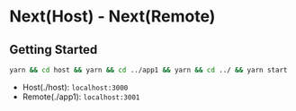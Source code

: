 # Next(Host) - Next(Remote)

## Getting Started

```bash
yarn && cd host && yarn && cd ../app1 && yarn && cd ../ && yarn start
```

- Host(./host): `localhost:3000`
- Remote(./app1): `localhost:3001`
